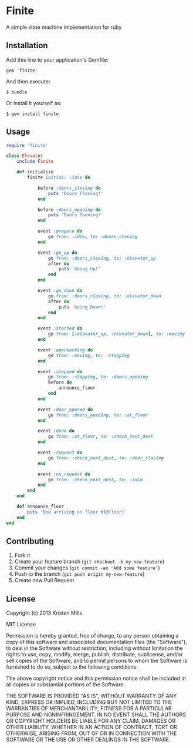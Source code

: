 # Finite

A simple state machine implementation for ruby

## Installation

Add this line to your application's Gemfile:

    gem 'finite'

And then execute:

    $ bundle

Or install it yourself as:

    $ gem install finite

## Usage
```ruby
require 'finite'

class Elevator
	include Finite

	def initialize
		finite initial: :idle do

			before :doors_closing do
				puts 'Doors Closing!'
			end

			before :doors_opening do
				puts 'Doors Opening!'
			end

			event :prepare do
				go from: :idle, to: :doors_closing
			end

			event :go_up do
				go from: :doors_closing, to: :elevator_up
				after do
					puts 'Going Up!'
				end
			end

			event :go_down do
				go from: :doors_closing, to: :elevator_down
				after do
					puts 'Going Down!'
				end
			end

			event :started do
				go from: [:elevator_up, :elevator_down], to: :moving
			end

			event :approaching do
				go from: :moving, to: :stopping
			end

			event :stopped do
				go from: :stopping, to: :doors_opening
				before do
					announce_floor
				end
			end

			event :door_opened do
				go from: :doors_opening, to: :at_floor
			end

			event :done do
				go from: :at_floor, to: :check_next_dest
			end

			event :request do
				go from: :check_next_dest, to: :door_closing
			end

			event :no_request do
				go from: :check_next_dest, to: :idle
			end
		end
	end

	def announce_floor
		puts 'Now arriving on floor #{@floor}'
	end
end
```

## Contributing

1. Fork it
2. Create your feature branch (`git checkout -b my-new-feature`)
3. Commit your changes (`git commit -am 'Add some feature'`)
4. Push to the branch (`git push origin my-new-feature`)
5. Create new Pull Request

## License
Copyright (c) 2013 Kristen Mills

MIT License

Permission is hereby granted, free of charge, to any person obtaining
a copy of this software and associated documentation files (the
"Software"), to deal in the Software without restriction, including
without limitation the rights to use, copy, modify, merge, publish,
distribute, sublicense, and/or sell copies of the Software, and to
permit persons to whom the Software is furnished to do so, subject to
the following conditions:

The above copyright notice and this permission notice shall be
included in all copies or substantial portions of the Software.

THE SOFTWARE IS PROVIDED "AS IS", WITHOUT WARRANTY OF ANY KIND,
EXPRESS OR IMPLIED, INCLUDING BUT NOT LIMITED TO THE WARRANTIES OF
MERCHANTABILITY, FITNESS FOR A PARTICULAR PURPOSE AND
NONINFRINGEMENT. IN NO EVENT SHALL THE AUTHORS OR COPYRIGHT HOLDERS BE
LIABLE FOR ANY CLAIM, DAMAGES OR OTHER LIABILITY, WHETHER IN AN ACTION
OF CONTRACT, TORT OR OTHERWISE, ARISING FROM, OUT OF OR IN CONNECTION
WITH THE SOFTWARE OR THE USE OR OTHER DEALINGS IN THE SOFTWARE.